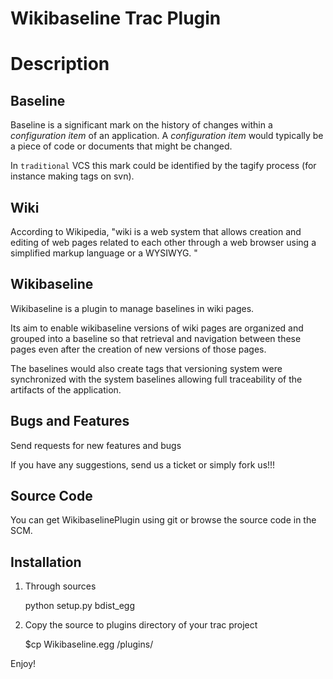Wikibaseline Trac Plugin
========================

Description
=========

Baseline
--------

Baseline is a significant mark on the history of changes within a _configuration item_ of an application.
A _configuration item_ would typically be a piece of code or documents that might be changed.

In `traditional` VCS this mark could be identified by the tagify process (for instance making tags on svn).

Wiki
----

According to Wikipedia, "wiki is a web system that allows creation and editing of web pages related to each other
through a web browser using a simplified markup language or a WYSIWYG. "

Wikibaseline
------------

Wikibaseline is a plugin to manage baselines in wiki pages.

Its aim to enable wikibaseline versions of wiki pages are organized
and grouped into a baseline so that retrieval and navigation between these pages even
after the creation of new versions of those pages.

The baselines would also create tags that versioning system were synchronized with the
system baselines allowing full traceability of the artifacts of the application.

Bugs and Features
-----------------

Send requests for new features and bugs

If you have any suggestions, send us a ticket or simply fork us!!!


Source Code
------------

You can get WikibaselinePlugin using git or browse the source code in the SCM.

Installation
------------

1. Through sources

     python setup.py bdist_egg

2. Copy the source to plugins directory of your trac project

     $cp  Wikibaseline.egg <YOUR-TRAC-ENV>/plugins/

Enjoy!
